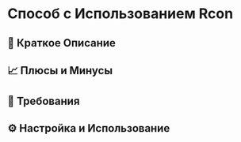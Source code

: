 # Способ с Использованием Rcon

## 📝 Краткое Описание
## 📈 Плюсы и Минусы
## 🧾 Требования
## ⚙️ Настройка и Использование